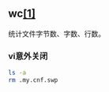 ## wc[[1]](https://www.cnblogs.com/fullhouse/archive/2011/07/17/2108786.html)

统计文件字节数、字数、行数。



### vi意外关闭

```bash
ls -a
rm .my.cnf.swp
```


